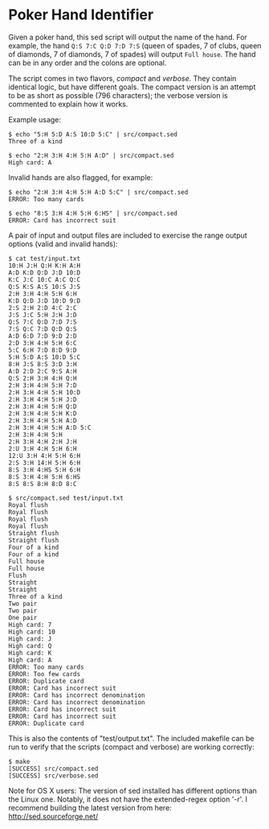 Poker Hand Identifier
=====================

Given a poker hand, this sed script will output the name of the hand. For example, the hand `Q:S 7:C Q:D 7:D 7:S` (queen of spades, 7 of clubs, queen of diamonds, 7 of diamonds, 7 of spades) will output `Full house`. The hand can be in any order and the colons are optional.

The script comes in two flavors, _compact_ and _verbose_. They contain identical logic, but have different goals. The compact version is an attempt to be as short as possible (796 characters); the verbose version is commented to explain how it works.

Example usage:

    $ echo "5:H 5:D A:S 10:D 5:C" | src/compact.sed
    Three of a kind

    $ echo "2:H 3:H 4:H 5:H A:D" | src/compact.sed
    High card: A

Invalid hands are also flagged, for example:

    $ echo "2:H 3:H 4:H 5:H A:D 5:C" | src/compact.sed
    ERROR: Too many cards

    $ echo "8:S 3:H 4:H 5:H 6:HS" | src/compact.sed
    ERROR: Card has incorrect suit

A pair of input and output files are included to exercise the range output options (valid and invalid hands):

    $ cat test/input.txt
    10:H J:H Q:H K:H A:H
    A:D K:D Q:D J:D 10:D
    K:C J:C 10:C A:C Q:C
    Q:S K:S A:S 10:S J:S
    2:H 3:H 4:H 5:H 6:H
    K:D Q:D J:D 10:D 9:D
    2:S 2:H 2:D 4:C 2:C
    J:S J:C 5:H J:H J:D
    Q:S 7:C Q:D 7:D 7:S
    7:S Q:C 7:D Q:D Q:S
    A:D 6:D 7:D 9:D 2:D
    2:D 3:H 4:H 5:H 6:C
    5:C 6:H 7:D 8:D 9:D
    5:H 5:D A:S 10:D 5:C
    8:H J:S 8:S 3:D 3:H
    A:D 2:D 2:C 9:S A:H
    Q:S 2:H 3:H 4:H Q:H
    2:H 3:H 4:H 5:H 7:D
    2:H 3:H 4:H 5:H 10:D
    2:H 3:H 4:H 5:H J:D
    2:H 3:H 4:H 5:H Q:D
    2:H 3:H 4:H 5:H K:D
    2:H 3:H 4:H 5:H A:D
    2:H 3:H 4:H 5:H A:D 5:C
    2:H 3:H 4:H 5:H
    2:H 3:H 4:H 2:H J:H
    2:U 3:H 4:H 5:H 6:H
    12:U 3:H 4:H 5:H 6:H
    2:S 3:H 14:H 5:H 6:H
    8:S 3:H 4:HS 5:H 6:H
    8:S 3:H 4:H 5:H 6:HS
    8:S 8:S 8:H 8:D 8:C

    $ src/compact.sed test/input.txt
    Royal flush
    Royal flush
    Royal flush
    Royal flush
    Straight flush
    Straight flush
    Four of a kind
    Four of a kind
    Full house
    Full house
    Flush
    Straight
    Straight
    Three of a kind
    Two pair
    Two pair
    One pair
    High card: 7
    High card: 10
    High card: J
    High card: Q
    High card: K
    High card: A
    ERROR: Too many cards
    ERROR: Too few cards
    ERROR: Duplicate card
    ERROR: Card has incorrect suit
    ERROR: Card has incorrect denomination
    ERROR: Card has incorrect denomination
    ERROR: Card has incorrect suit
    ERROR: Card has incorrect suit
    ERROR: Duplicate card

This is also the contents of "test/output.txt". The included makefile can be run to verify that the scripts (compact and verbose) are working correctly:

    $ make
    [SUCCESS] src/compact.sed
    [SUCCESS] src/verbose.sed

Note for OS X users: The version of sed installed has different options than the Linux one. Notably, it does not have the extended-regex option '-r'. I recommend building the latest version from here: http://sed.sourceforge.net/
